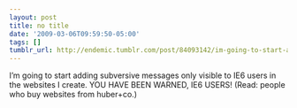 ```yaml
---
layout: post
title: no title
date: '2009-03-06T09:59:50-05:00'
tags: []
tumblr_url: http://endemic.tumblr.com/post/84093142/im-going-to-start-adding-subversive-messages-only
---
```

I’m going to start adding subversive messages only visible to IE6 users in the websites I create. YOU HAVE BEEN WARNED, IE6 USERS! (Read: people who buy websites from huber+co.)

